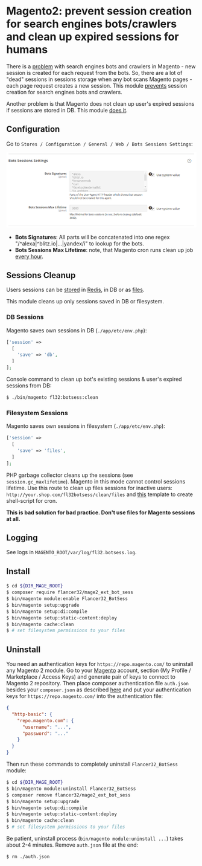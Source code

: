 # Magento2: prevent session creation for search engines bots/crawlers and clean up expired sessions for humans

There is a [problem](https://magento.stackexchange.com/questions/18276/magento-generating-aprox-20-session-files-per-minute) with search engines bots and crawlers in Magento - new session is created for each request from the bots. So, there are a lot of "dead" sessions in sessions storage when any bot scans Magento pages - each page request creates a new session. This module [prevents](https://github.com/flancer32/mage2_ext_bot_sess/blob/master/Plugin/Session/SessionManager.php#L27) session creation for search engines bots and crawlers.

Another problem is that Magento does not clean up user's expired sessions if sessions are stored in DB. This module [does it](https://github.com/flancer32/mage2_ext_bot_sess/blob/master/Service/Clean.php#L125).



## Configuration

Go to `Stores / Configuration / General / Web / Bots Sessions Settings`:

![Configuration](./docs/img/config.png "Configuration")

* **Bots Signatures**: All parts will be concatenated into one regex "/^alexa|^blitz\.io|...|yandex/i" to lookup for the bots.
* **Bots Sessions Max Lifetime**: note, that Magento cron runs clean up job [every hour](./etc/crontab.xml).



## Sessions Cleanup
Users sessions can be [stored](https://devdocs.magento.com/guides/v2.3/config-guide/prod/config-reference-envphp.html#session) in [Redis](https://devdocs.magento.com/guides/v2.3/config-guide/redis/redis-session.html), in DB or as [files](https://devdocs.magento.com/guides/v2.3/config-guide/sessions.html).

This module cleans up only sessions saved in DB or filesystem.

### DB Sessions

Magento saves own sessions in DB (`./app/etc/env.php`):
```php
['session' => 
  [
    'save' => 'db',
  ]
];
```

Console command to clean up bot's existing sessions & user's expired sessions from DB:
```bash
$ ./bin/magento fl32:botsess:clean
```



### Filesystem Sessions

Magento saves own sessions in filesystem (`./app/etc/env.php`):
```php
['session' => 
  [
    'save' => 'files',
  ]
];
```

PHP garbage collector cleans up the sessions (see `session.gc_maxlifetime`). Magento in this mode cannot control sessions lifetime. Use this route to clean up files sessions for inactive users: `http://your.shop.com/fl32botsess/clean/files` and [this](./etc/bin/root_cron_clean_files.sh) template to create shell-script for cron.

**This is bad solution for bad practice. Don't use files for Magento sessions at all.**



## Logging
See logs in `MAGENTO_ROOT/var/log/fl32.botsess.log`.



## Install
```bash
$ cd ${DIR_MAGE_ROOT}
$ composer require flancer32/mage2_ext_bot_sess
$ bin/magento module:enable Flancer32_BotSess
$ bin/magento setup:upgrade
$ bin/magento setup:di:compile
$ bin/magento setup:static-content:deploy
$ bin/magento cache:clean
$ # set filesystem permissions to your files
```



## Uninstall
You need an authentication keys for `https://repo.magento.com/` to uninstall any Magento 2 module. Go to your [Magento](https://marketplace.magento.com/customer/accessKeys/) account, section (My Profile / Marketplace / Access Keys) and generate pair of keys to connect to Magento 2 repository. Then place composer authentication file `auth.json` besides your `composer.json` as described [here](https://getcomposer.org/doc/articles/http-basic-authentication.md) and put your authentication keys for `https://repo.magento.com/` into the authentication file:
```json
{
  "http-basic": {
    "repo.magento.com": {
      "username": "...",
      "password": "..."
    }
  }
}
```

Then run these commands to completely uninstall `Flancer32_BotSess` module: 
```bash
$ cd ${DIR_MAGE_ROOT}   
$ bin/magento module:uninstall Flancer32_BotSess
$ composer remove flancer32/mage2_ext_bot_sess
$ bin/magento setup:upgrade
$ bin/magento setup:di:compile
$ bin/magento setup:static-content:deploy
$ bin/magento cache:clean
$ # set filesystem permissions to your files
```

Be patient, uninstall process (`bin/magento module:uninstall ...`) takes about 2-4 minutes. Remove `auth.json` file at the end:

 ```bash
$ rm ./auth.json
```
